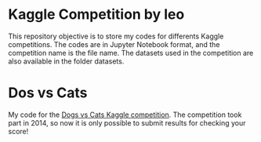 # Kaggle Competition by leo

This repository objective is to store my codes for differents Kaggle competitions. The codes are in Jupyter Notebook format, and the competition name is the file name. The datasets used in the competition are also available in the folder datasets.

# Dos vs Cats

My code for the [Dogs vs Cats Kaggle competition](https://www.kaggle.com/c/dogs-vs-cats-redux-kernels-edition). The competition took part in 2014, so now it is only possible to submit results for checking your score! 


